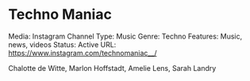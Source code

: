 # Techno Maniac

Media: Instagram Channel
Type: Music
Genre: Techno
Features: Music, news, videos
Status: Active
URL: https://www.instagram.com/technomaniac__/

Chalotte de Witte, Marlon Hoffstadt, Amelie Lens, Sarah Landry